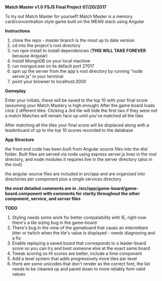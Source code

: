 **Match Master v1.0**
**FSJS Final Project**
**07/20/2017**

To try out Match Master for yourself!
Match Master is a memory card/concentration style game built on the MEAN stack using Angular

**Instructions**
1. clone the repo - master branch is the most up to date version
2. cd into the project's root directory
3. run npm install to install dependencies (**THIS WILL TAKE FOREVER** because Angular)
4. Install MongoDB on your local machine
5. run mongod.exe on its default port 27017
6. spin up the server from the app's root directory by running "node server.js" in your terminal
7. point your browser to localhost:3000

**Gameplay**

Enter your initials, these will be saved to the top 10 with your final score (assuming your Match Mastery is high enough)
After the game board loads click 2 different tiles. Clicking a 3rd tile will hide the first two if they were not a match
Matches will remain face up until you've matched all the tiles

After matching all the tiles your final score will be displaced along with a leaderboard of up to the top 10 scores recorded to the database

**App Structure**

the front end code has been built from Angular source files into the dist folder. Built files are served via node using express
server.js lives in the root directory, and node modules it requires live in the server directory (also in the root)

the angular source files are included in src/app and are organized into directories per component plus a single services directory

**the most detailed comments are in ./src/app/game-board/game-board.component with comments for clarity throughout the other component, service, and server files**

**TODO**
1. Styling needs some work for better compatability with IE, right now there's a tile sizing bug in the game-board
2. There's bug in the view of the gameboard that caues an intermittant jitter or twitch when the tile's value is displayed - needs diagnosing and a fix
3. Enable replaying a saved board that corresponds to a leader-board score so you can try and best someone else at the exact same board
4. Tweak scoring so Hi scores are better, include a time component
5. Add a level system that adds progressively more tiles per level
6. there are some unicodes that don't render as the correct font, the list needs to be cleaned up and pared down to more reliably font-valid values